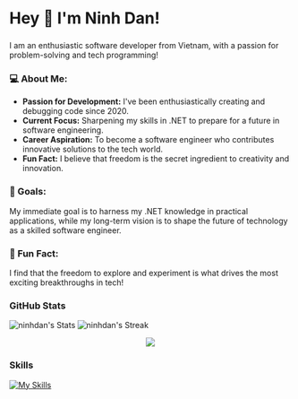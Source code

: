 <h1 align="left">Hey 👋 I'm Ninh Dan!</h3>

###

<p align="left">I am an enthusiastic software developer from Vietnam, with a passion for problem-solving and tech programming! </p>





### 💻 About Me:
- **Passion for Development:** I've been enthusiastically creating and debugging code since 2020.
- **Current Focus:** Sharpening my skills in .NET to prepare for a future in software engineering.
- **Career Aspiration:** To become a software engineer who contributes innovative solutions to the tech world.
- **Fun Fact:** I believe that freedom is the secret ingredient to creativity and innovation.

### 🎯 Goals:
My immediate goal is to harness my .NET knowledge in practical applications, while my long-term vision is to shape the future of technology as a skilled software engineer.

### 🌟 Fun Fact:
I find that the freedom to explore and experiment is what drives the most exciting breakthroughs in tech!

### GitHub Stats

![ninhdan's Stats](https://github-readme-stats.vercel.app/api?username=ninhdan&theme=tokyonight&show_icons=true&hide_border=false&count_private=true)
![ninhdan's Streak](https://github-readme-streak-stats.herokuapp.com/?user=ninhdan&theme=tokyonight&hide_border=false)

<p align="center">
  <img src="https://github-readme-stats.vercel.app/api/top-langs/?username=ninhdan&theme=tokyonight&show_icons=true&hide_border=false&layout=compact" />
</p>


### Skills

[![My Skills](https://skillicons.dev/icons?i=html,css,js)](https://skillicons.dev)
